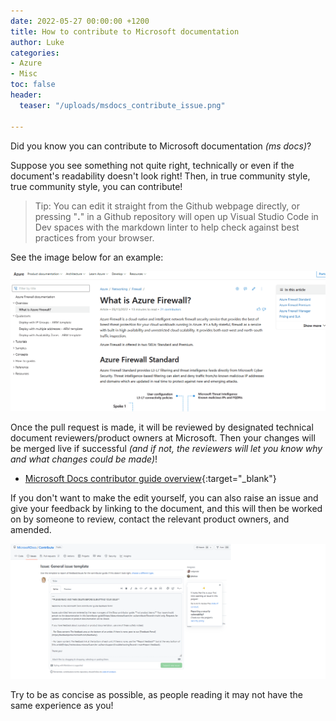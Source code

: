```yaml
---
date: 2022-05-27 00:00:00 +1200
title: How to contribute to Microsoft documentation
author: Luke
categories:
- Azure
- Misc
toc: false
header:
  teaser: "/uploads/msdocs_contribute_issue.png"

---
```

Did you know you can contribute to Microsoft documentation _(ms docs)_?

Suppose you see something not quite right, technically or even if the document's readability doesn't look right! Then, in true community style, true community style, you can contribute!

> Tip: You can edit it straight from the Github webpage directly, or pressing "**.**" in a Github repository will open up Visual Studio Code in Dev spaces with the markdown linter to help check against best practices from your browser.

See the image below for an example:

![](/uploads/updatemsdocs.gif)

Once the pull request is made, it will be reviewed by designated technical document reviewers/product owners at Microsoft. Then your changes will be merged live if successful _(and if not, the reviewers will let you know why and what changes could be made)_!

* [Microsoft Docs contributor guide overview](https://docs.microsoft.com/en-us/contribute/?WT.mc_id=AZ-MVP-5004796 "Microsoft Docs contributor guide overview"){:target="_blank"}

If you don't want to make the edit yourself, you can also raise an issue and give your feedback by linking to the document, and this will then be worked on by someone to review, contact the relevant product owners, and amended.

![MS Docs  - GitHub Raise an Issue](/uploads/msdocs_contribute_issue.png "MS Docs  - GitHub Raise an Issue")

Try to be as concise as possible, as people reading it may not have the same experience as you!
